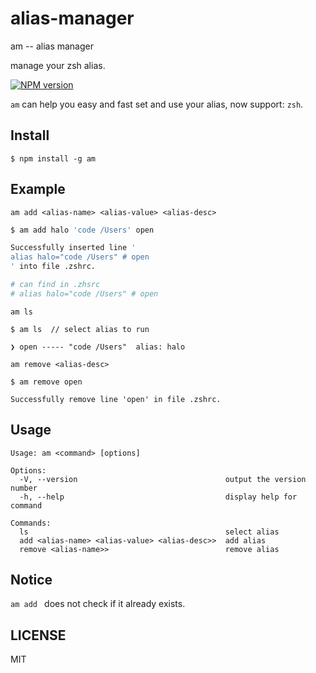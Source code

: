 # alias-manager

am -- alias manager

manage your zsh alias.

[![NPM version][npm-image]][npm-url]

`am` can help you easy and fast set and use your alias,
now support: `zsh`.

## Install

```
$ npm install -g am
```

## Example

`am add <alias-name> <alias-value> <alias-desc>`

```bash
$ am add halo 'code /Users' open

Successfully inserted line '
alias halo="code /Users" # open
' into file .zshrc.

# can find in .zhsrc
# alias halo="code /Users" # open

```

`am ls`

```
$ am ls  // select alias to run

❯ open ----- "code /Users"  alias: halo

```

`am remove <alias-desc>`

```
$ am remove open

Successfully remove line 'open' in file .zshrc.

```
## Usage

```
Usage: am <command> [options]

Options:
  -V, --version                                 output the version number
  -h, --help                                    display help for command

Commands:
  ls                                            select alias
  add <alias-name> <alias-value> <alias-desc>>  add alias
  remove <alias-name>>                          remove alias
```

## Notice

`am add ` does not check if it already exists.

## LICENSE
MIT


[npm-image]: https://img.shields.io/npm/v/alias-manager.svg?style=flat-square
[npm-url]: https://npmjs.org/package/alias-manager